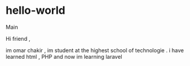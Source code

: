 # hello-world
Main

Hi friend , 

 im omar chakir , im student at the highest school of technologie . i have learned html , PHP and now im learning laravel 
